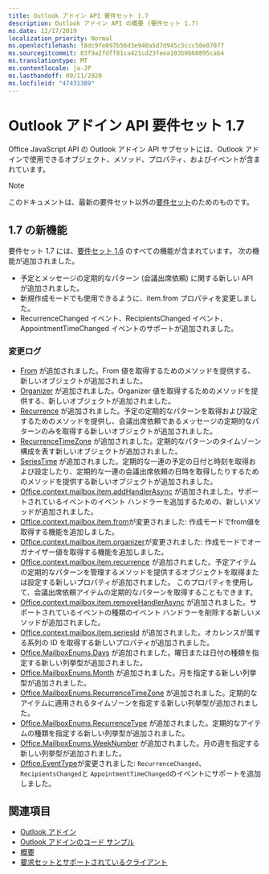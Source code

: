 ```yaml
---
title: Outlook アドイン API 要件セット 1.7
description: Outlook アドイン API の概要 (要件セット 1.7)
ms.date: 12/17/2019
localization_priority: Normal
ms.openlocfilehash: f8dc9fe097b56d3e940a5d7d945c5ccc50e07077
ms.sourcegitcommit: 83f9a2fdff81ca421cd23feea103b9b60895cab4
ms.translationtype: MT
ms.contentlocale: ja-JP
ms.lasthandoff: 09/11/2020
ms.locfileid: "47431389"
---
```

# <a name="outlook-add-in-api-requirement-set-17"></a>Outlook アドイン API 要件セット 1.7

Office JavaScript API の Outlook アドイン API サブセットには、Outlook アドインで使用できるオブジェクト、メソッド、プロパティ、およびイベントが含まれています。

> [!NOTE]
> このドキュメントは、最新の要件セット以外の[要件セット](../../requirement-sets/outlook-api-requirement-sets.md)のためのものです。

## <a name="whats-new-in-17"></a>1.7 の新機能

要件セット 1.7 には、[要件セット 1.6](../requirement-set-1.6/outlook-requirement-set-1.6.md) のすべての機能が含まれています。 次の機能が追加されました。

- 予定とメッセージの定期的なパターン (会議出席依頼) に関する新しい API が追加されました。
- 新規作成モードでも使用できるように、item.from プロパティを変更しました。
- RecurrenceChanged イベント、RecipientsChanged イベント、AppointmentTimeChanged イベントのサポートが追加されました。

### <a name="change-log"></a>変更ログ

- [From](/javascript/api/outlook/office.from?view=outlook-js-1.7&preserve-view=true) が追加されました。From 値を取得するためのメソッドを提供する、新しいオブジェクトが追加されました。
- [Organizer](/javascript/api/outlook/office.organizer?view=outlook-js-1.7&preserve-view=true) が追加されました。Organizer 値を取得するためのメソッドを提供する、新しいオブジェクトが追加されました。
- [Recurrence](/javascript/api/outlook/office.recurrence?view=outlook-js-1.7&preserve-view=true) が追加されました。予定の定期的なパターンを取得および設定するためのメソッドを提供し、会議出席依頼であるメッセージの定期的なパターンのみを取得する新しいオブジェクトが追加されました。
- [RecurrenceTimeZone](/javascript/api/outlook/office.recurrencetimezone?view=outlook-js-1.7&preserve-view=true) が追加されました。定期的なパターンのタイムゾーン構成を表す新しいオブジェクトが追加されました。
- [SeriesTime](/javascript/api/outlook/office.seriestime?view=outlook-js-1.7&preserve-view=true) が追加されました。定期的な一連の予定の日付と時刻を取得および設定したり、定期的な一連の会議出席依頼の日時を取得したりするためのメソッドを提供する新しいオブジェクトが追加されました。
- [Office.context.mailbox.item.addHandlerAsync](office.context.mailbox.item.md#methods) が追加されました。サポートされているイベントのイベント ハンドラーを追加するための、新しいメソッドが追加されました。
- [Office.context.mailbox.item.from](office.context.mailbox.item.md#properties)が変更されました: 作成モードでfrom値を取得する機能を追加しました。
- [Office.context.mailbox.item.organizer](office.context.mailbox.item.md#properties)が変更されました: 作成モードでオーガナイザー値を取得する機能を追加しました。
- [Office.context.mailbox.item.recurrence](office.context.mailbox.item.md#properties) が追加されました。予定アイテムの定期的なパターンを管理するメソッドを提供するオブジェクトを取得または設定する新しいプロパティが追加されました。 このプロパティを使用して、会議出席依頼アイテムの定期的なパターンを取得することもできます。
- [Office.context.mailbox.item.removeHandlerAsync](office.context.mailbox.item.md#methods) が追加されました。サポートされているイベントの種類のイベント ハンドラーを削除する新しいメソッドが追加されました。
- [Office.context.mailbox.item.seriesId](office.context.mailbox.item.md#properties) が追加されました。オカレンスが属する系列の ID を取得する新しいプロパティが追加されました。
- [Office.MailboxEnums.Days](/javascript/api/outlook/office.mailboxenums.days?view=outlook-js-1.7&preserve-view=true) が追加されました。曜日または日付の種類を指定する新しい列挙型が追加されました。
- [Office.MailboxEnums.Month](/javascript/api/outlook/office.mailboxenums.month?view=outlook-js-1.7&preserve-view=true) が追加されました。月を指定する新しい列挙型が追加されました。
- [Office.MailboxEnums.RecurrenceTimeZone](/javascript/api/outlook/office.mailboxenums.recurrencetimezone?view=outlook-js-1.7&preserve-view=true) が追加されました。定期的なアイテムに適用されるタイムゾーンを指定する新しい列挙型が追加されました。
- [Office.MailboxEnums.RecurrenceType](/javascript/api/outlook/office.mailboxenums.recurrencetype?view=outlook-js-1.7&preserve-view=true) が追加されました。定期的なアイテムの種類を指定する新しい列挙型が追加されました。
- [Office.MailboxEnums.WeekNumber](/javascript/api/outlook/office.mailboxenums.weeknumber?view=outlook-js-1.7&preserve-view=true) が追加されました。月の週を指定する新しい列挙型が追加されました。
- [Office.EventType](/javascript/api/office/office.eventtype)が変更されました: `RecurrenceChanged`、 `RecipientsChanged`と `AppointmentTimeChanged`のイベントにサポートを追加しました。

## <a name="see-also"></a>関連項目

- [Outlook アドイン](../../../outlook/outlook-add-ins-overview.md)
- [Outlook アドインのコード サンプル](https://developer.microsoft.com/outlook/gallery/?filterBy=Outlook,Samples,Add-ins)
- [概要](../../../quickstarts/outlook-quickstart.md)
- [要求セットとサポートされているクライアント](../../requirement-sets/outlook-api-requirement-sets.md)
